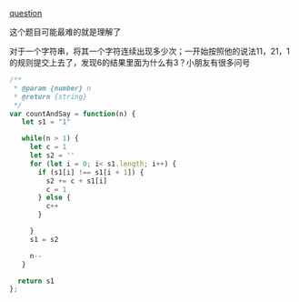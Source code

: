 [question](https://leetcode.com/problems/count-and-say)

这个题目可能最难的就是理解了

对于一个字符串，将其一个字符连续出现多少次；一开始按照他的说法11，21，1的规则提交上去了，发现6的结果里面为什么有3？小朋友有很多问号

```js
/**
 * @param {number} n
 * @return {string}
 */
var countAndSay = function(n) {
   let s1 = "1"

   while(n > 1) {
     let c = 1
     let s2 = ''
     for (let i = 0; i< s1.length; i++) {
       if (s1[i] !== s1[i + 1]) {
         s2 += c + s1[i]
         c = 1
       } else {
         c++
       }

     }
     s1 = s2

     n--
   }

  return s1
};

```
